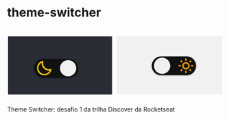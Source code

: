 # theme-switcher

<h1 align="center">
    <img alt="theme-switcher" title="#theme-switcher" src="./assets/banner.PNG" width="500px;" />
</h1>

Theme Switcher: desafio 1 da trilha Discover da Rocketseat
